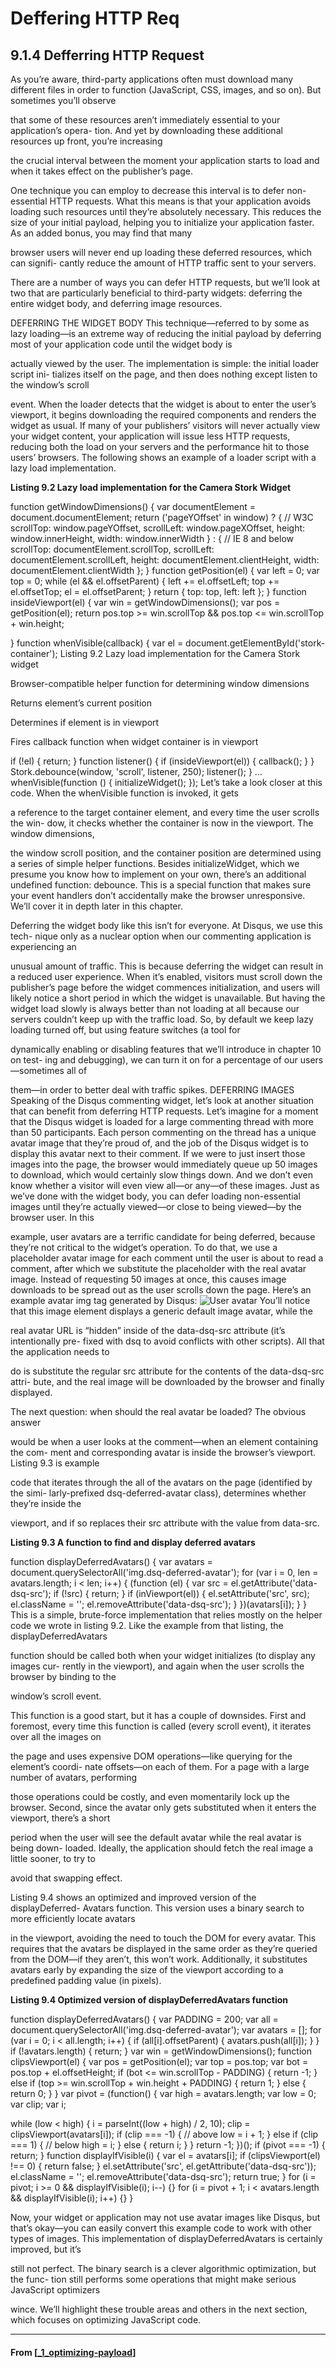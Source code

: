 # Deffering HTTP Req

## 9.1.4 **Defferring HTTP Request**

As you’re aware, third-party applications often must download many different files in
order to function (JavaScript, CSS, images, and so on). But sometimes you’ll observe

that some of these resources aren’t immediately essential to your application’s opera-
tion. And yet by downloading these additional resources up front, you’re increasing

the crucial interval between the moment your application starts to load and when it
takes effect on the publisher’s page.

One technique you can employ to decrease this interval is to defer non-essential
HTTP requests. What this means is that your application avoids loading such resources
until they’re absolutely necessary. This reduces the size of your initial payload, helping
you to initialize your application faster. As an added bonus, you may find that many

browser users will never end up loading these deferred resources, which can signifi-
cantly reduce the amount of HTTP traffic sent to your servers.

There are a number of ways you can defer HTTP requests, but we’ll look at two that
are particularly beneficial to third-party widgets: deferring the entire widget body, and
deferring image resources.

DEFERRING THE WIDGET BODY
This technique—referred to by some as lazy loading—is an extreme way of reducing
the initial payload by deferring most of your application code until the widget body is

actually viewed by the user. The implementation is simple: the initial loader script ini-
tializes itself on the page, and then does nothing except listen to the window’s scroll

event. When the loader detects that the widget is about to enter the user’s viewport, it
begins downloading the required components and renders the widget as usual. If
many of your publishers’ visitors will never actually view your widget content, your
application will issue less HTTP requests, reducing both the load on your servers and
the performance hit to those users’ browsers.
The following shows an example of a loader script with a lazy load implementation.

**Listing 9.2 Lazy load implementation for the Camera Stork Widget**

function getWindowDimensions() {
var documentElement = document.documentElement;
return ('pageYOffset' in window) ? {
// W3C
scrollTop: window.pageYOffset,
scrollLeft: window.pageXOffset,
height: window.innerHeight,
width: window.innerWidth
} : {
// IE 8 and below
scrollTop: documentElement.scrollTop,
scrollLeft: documentElement.scrollLeft,
height: documentElement.clientHeight,
width: documentElement.clientWidth
};
}
function getPosition(el) {
var left = 0;
var top = 0;
while (el && el.offsetParent) {
left += el.offsetLeft;
top += el.offsetTop;
el = el.offsetParent;
}
return { top: top, left: left };
}
function insideViewport(el) {
var win = getWindowDimensions();
var pos = getPosition(el);
return pos.top >= win.scrollTop &&
pos.top <= win.scrollTop + win.height;

}
function whenVisible(callback) {
var el = document.getElementById('stork-container');
Listing 9.2 Lazy load implementation for the Camera Stork widget

Browser-compatible
helper function for
determining window
dimensions

Returns element’s
current position

Determines if
element is in
viewport

Fires callback function
when widget container
is in viewport

if (!el) { return; }
function listener() {
if (insideViewport(el)) {
callback();
}
}
Stork.debounce(window, 'scroll', listener, 250);
listener();
}
...
whenVisible(function () {
initializeWidget();
});
Let’s take a look closer at this code. When the whenVisible function is invoked, it gets

a reference to the target container element, and every time the user scrolls the win-
dow, it checks whether the container is now in the viewport. The window dimensions,

the window scroll position, and the container position are determined using a series
of simple helper functions. Besides initializeWidget, which we presume you know
how to implement on your own, there’s an additional undefined function: debounce.
This is a special function that makes sure your event handlers don’t accidentally make
the browser unresponsive. We’ll cover it in depth later in this chapter.

Deferring the widget body like this isn’t for everyone. At Disqus, we use this tech-
nique only as a nuclear option when our commenting application is experiencing an

unusual amount of traffic. This is because deferring the widget can result in a reduced
user experience. When it’s enabled, visitors must scroll down the publisher’s page
before the widget commences initialization, and users will likely notice a short period
in which the widget is unavailable. But having the widget load slowly is always better
than not loading at all because our servers couldn’t keep up with the traffic load. So,
by default we keep lazy loading turned off, but using feature switches (a tool for

dynamically enabling or disabling features that we’ll introduce in chapter 10 on test-
ing and debugging), we can turn it on for a percentage of our users—sometimes all of

them—in order to better deal with traffic spikes.
DEFERRING IMAGES
Speaking of the Disqus commenting widget, let’s look at another situation that can
benefit from deferring HTTP requests. Let’s imagine for a moment that the Disqus
widget is loaded for a large commenting thread with more than 50 participants. Each
person commenting on the thread has a unique avatar image that they’re proud of,
and the job of the Disqus widget is to display this avatar next to their comment. If we
were to just insert those images into the page, the browser would immediately queue
up 50 images to download, which would certainly slow things down. And we don’t
even know whether a visitor will even view all—or any—of these images.
Just as we’ve done with the widget body, you can defer loading non-essential images
until they’re actually viewed—or close to being viewed—by the browser user. In this

example, user avatars are a terrific candidate for being deferred, because they’re not
critical to the widget’s operation. To do that, we use a placeholder avatar image for
each comment until the user is about to read a comment, after which we substitute the
placeholder with the real avatar image. Instead of requesting 50 images at once, this
causes image downloads to be spread out as the user scrolls down the page.
Here’s an example avatar img tag generated by Disqus:
<img src="http://cdn.disqus.com/img/default_avatar.png"
data-dsq-src="http://cdn.disqus.com/img/avatars/25551.png"
class="dsq-deferred-avatar" alt="User avatar"/>
You’ll notice that this image element displays a generic default image avatar, while the

real avatar URL is “hidden” inside of the data-dsq-src attribute (it’s intentionally pre-
fixed with dsq to avoid conflicts with other scripts). All that the application needs to

do is substitute the regular src attribute for the contents of the data-dsq-src attri-
bute, and the real image will be downloaded by the browser and finally displayed.

The next question: when should the real avatar be loaded? The obvious answer

would be when a user looks at the comment—when an element containing the com-
ment and corresponding avatar is inside the browser’s viewport. Listing 9.3 is example

code that iterates through the all of the avatars on the page (identified by the simi-
larly-prefixed dsq-deferred-avatar class), determines whether they’re inside the

viewport, and if so replaces their src attribute with the value from data-src.

**Listing 9.3 A function to find and display deferred avatars**

function displayDeferredAvatars() {
var avatars =
document.querySelectorAll('img.dsq-deferred-avatar');
for (var i = 0, len = avatars.length; i < len; i++) {
(function (el) {
var src = el.getAttribute('data-dsq-src');
if (!src) {
return;
}
if (inViewport(el)) {
el.setAttribute('src', src);
el.className = '';
el.removeAttribute('data-dsq-src');
}
})(avatars[i]);
}
}
This is a simple, brute-force implementation that relies mostly on the helper code we
wrote in listing 9.2. Like the example from that listing, the displayDeferredAvatars

function should be called both when your widget initializes (to display any images cur-
rently in the viewport), and again when the user scrolls the browser by binding to the

window’s scroll event.

This function is a good start, but it has a couple of downsides. First and foremost,
every time this function is called (every scroll event), it iterates over all the images on

the page and uses expensive DOM operations—like querying for the element’s coordi-
nate offsets—on each of them. For a page with a large number of avatars, performing

those operations could be costly, and even momentarily lock up the browser. Second,
since the avatar only gets substituted when it enters the viewport, there’s a short

period when the user will see the default avatar while the real avatar is being down-
loaded. Ideally, the application should fetch the real image a little sooner, to try to

avoid that swapping effect.

Listing 9.4 shows an optimized and improved version of the displayDeferred-
Avatars function. This version uses a binary search to more efficiently locate avatars

in the viewport, avoiding the need to touch the DOM for every avatar. This requires
that the avatars be displayed in the same order as they’re queried from the DOM—if
they aren’t, this won’t work. Additionally, it substitutes avatars early by expanding the
size of the viewport according to a predefined padding value (in pixels).

**Listing 9.4 Optimized version of displayDeferredAvatars function**

function displayDeferredAvatars() {
var PADDING = 200;
var all = document.querySelectorAll('img.dsq-deferred-avatar');
var avatars = [];
for (var i = 0; i < all.length; i++) {
if (all[i].offsetParent) {
avatars.push(all[i]);
}
}
if (!avatars.length) {
return;
}
var win = getWindowDimensions();
function clipsViewport(el) {
var pos = getPosition(el);
var top = pos.top;
var bot = pos.top + el.offsetHeight;
if (bot <= win.scrollTop - PADDING) {
return -1;
} else if (top >= win.scrollTop + win.height + PADDING) {
return 1;
} else {
return 0;
}
}
var pivot = (function() {
var high = avatars.length;
var low = 0;
var clip;
var i;

while (low < high) {
i = parseInt((low + high) / 2, 10);
clip = clipsViewport(avatars[i]);
if (clip === -1) { // above
low = i + 1;
} else if (clip === 1) { // below
high = i;
} else {
return i;
}
}
return -1;
})();
if (pivot === -1) {
return;
}
function displayIfVisible(i) {
var el = avatars[i];
if (clipsViewport(el) !== 0) {
return false;
}
el.setAttribute('src', el.getAttribute('data-dsq-src'));
el.className = '';
el.removeAttribute('data-dsq-src');
return true;
}
for (i = pivot; i >= 0 && displayIfVisible(i); i--) {}
for (i = pivot + 1;
i < avatars.length && displayIfVisible(i);
i++) {}
}

Now, your widget or application may not use avatar images like Disqus, but that’s
okay—you can easily convert this example code to work with other types of images.
This implementation of displayDeferredAvatars is certainly improved, but it’s

still not perfect. The binary search is a clever algorithmic optimization, but the func-
tion still performs some operations that might make serious JavaScript optimizers

wince. We’ll highlight these trouble areas and others in the next section, which
focuses on optimizing JavaScript code.

---

#### From [[_1_optimizing-payload]]

[//begin]: # "Autogenerated link references for markdown compatibility"
[_1_optimizing-payload]: _1_optimizing-payload "Optimizing Payload"
[//end]: # "Autogenerated link references"
